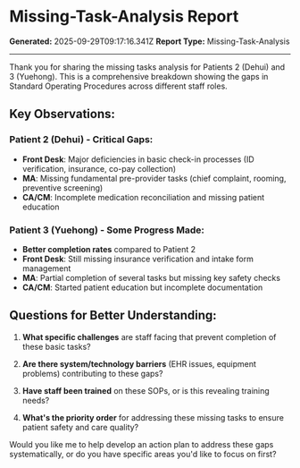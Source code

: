 # Missing-Task-Analysis Report

**Generated:** 2025-09-29T09:17:16.341Z
**Report Type:** Missing-Task-Analysis

---

Thank you for sharing the missing tasks analysis for Patients 2 (Dehui) and 3 (Yuehong). This is a comprehensive breakdown showing the gaps in Standard Operating Procedures across different staff roles.

## Key Observations:

### **Patient 2 (Dehui) - Critical Gaps:**
- **Front Desk**: Major deficiencies in basic check-in processes (ID verification, insurance, co-pay collection)
- **MA**: Missing fundamental pre-provider tasks (chief complaint, rooming, preventive screening)
- **CA/CM**: Incomplete medication reconciliation and missing patient education

### **Patient 3 (Yuehong) - Some Progress Made:**
- **Better completion rates** compared to Patient 2
- **Front Desk**: Still missing insurance verification and intake form management
- **MA**: Partial completion of several tasks but missing key safety checks
- **CA/CM**: Started patient education but incomplete documentation

## Questions for Better Understanding:

1. **What specific challenges** are staff facing that prevent completion of these basic tasks?

2. **Are there system/technology barriers** (EHR issues, equipment problems) contributing to these gaps?

3. **Have staff been trained** on these SOPs, or is this revealing training needs?

4. **What's the priority order** for addressing these missing tasks to ensure patient safety and care quality?

Would you like me to help develop an action plan to address these gaps systematically, or do you have specific areas you'd like to focus on first?
